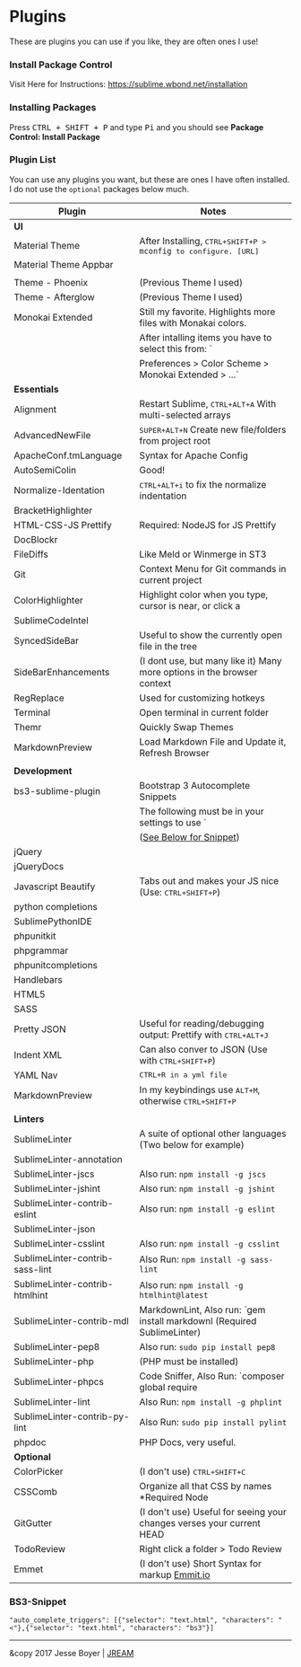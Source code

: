 # Plugins
These are plugins you can use if you like, they are often ones I use!

### Install Package Control
Visit Here for Instructions: https://sublime.wbond.net/installation

### Installing Packages
Press <kbd>CTRL + SHIFT + P</kbd> and type <kbd>Pi</kbd> and you should see **Package Control: Install Package**

### Plugin List
You can use any plugins you want, but these are ones I have often installed.
I do not use the `optional` packages below much.

Plugin                              | Notes
----------------------------------  | ----------------------------------
| **UI**                              | |
| Material Theme                      | After Installing, <kbd>CTRL+SHIFT+P<kbd> > `mconfig` to configure. [URL]|  |(https://github.com/equinusocio/material-theme) |
| Material Theme Appbar               | |
|                                     | |
| Theme - Phoenix                     | (Previous Theme I used) |
| Theme - Afterglow                   | (Previous Theme I used) |
| Monokai Extended                    | Still my favorite. Highlights more files with Monakai colors. |
|                                     | After intalling items you have to select this from: ` |
|                                     |   Preferences > Color Scheme > Monokai Extended > ...` |
| **Essentials**                      | |
| Alignment                           | Restart Sublime, <kbd>CTRL+ALT+A</kbd> With multi-selected arrays |
| AdvancedNewFile                     | <kbd>SUPER+ALT+N</kbd> Create new file/folders from project root |
| ApacheConf.tmLanguage               | Syntax for Apache Config |
| AutoSemiColin                       | Good! |
| Normalize-Identation                | <kbd>CTRL+ALT+i</kbd> to fix the normalize indentation |
| BracketHighlighter                  | |
| HTML-CSS-JS Prettify                | Required: NodeJS for JS Prettify |
| DocBlockr                           | |
| FileDiffs                           | Like Meld or Winmerge in ST3 |
| Git                                 | Context Menu for Git commands in current project |
| ColorHighlighter                    | Highlight color when you type, cursor is near, or click a  |hexadecimal/color | string |
| SublimeCodeIntel                    | |
| SyncedSideBar                       | Useful to show the currently open file in the tree |
| SideBarEnhancements                 | (I dont use, but many like it) Many more options in the browser context |  |menu, also F12/Alt+F12 for Local/Live Preview |
| RegReplace                          | Used for customizing hotkeys |
| Terminal                            | Open terminal in current folder |
| Themr                               | Quickly Swap Themes |
| MarkdownPreview                     | Load Markdown File and Update it, Refresh Browser |
|                                     | |
| **Development**                     | |
| bs3-sublime-plugin                  | Bootstrap 3 Autocomplete Snippets |
|                                     | The following must be in your settings to use ` |
|                                     | ([See Below for Snippet](#bs3-snippet)) |
| jQuery                              | |
| jQueryDocs                          | |
| Javascript Beautify                 | Tabs out and makes your JS nice (Use: <kbd>CTRL+SHIFT+P</kbd>) |
| python completions                  | |
| SublimePythonIDE                    | |
| phpunitkit                          | |
| phpgrammar                          | |
| phpunitcompletions                  | |
| Handlebars                          | |
| HTML5                               | |
| SASS                                | |
| Pretty JSON                         | Useful for reading/debugging output: Prettify with <kbd>CTRL+ALT+J</kbd> |
| Indent XML                          | Can also conver to JSON (Use with <kbd>CTRL+SHIFT+P</kbd>) |
| YAML Nav                            | <kbd>CTRL+R</b> in a yml file |
| MarkdownPreview                     | In my keybindings use <kbd>ALT+M</kbd>, otherwise <kbd>CTRL+SHIFT+P</kbd>  || and search for markdown. |
|                                     | |
| **Linters**                         | |
| SublimeLinter                       | A suite of optional other languages (Two below for example) |
| SublimeLinter-annotation            | |
| SublimeLinter-jscs                  | Also run: `npm install -g jscs` |
| SublimeLinter-jshint                | Also run: `npm install -g jshint` |
| SublimeLinter-contrib-eslint        | Also run: `npm install -g eslint` |
| SublimeLinter-json                  | |
| SublimeLinter-csslint               | Also run: `npm install -g csslint` |
| SublimeLinter-contrib-sass-lint     | Also Run: `npm install -g sass-lint` |
| SublimeLinter-contrib-htmlhint      | Also run: `npm install -g htmlhint@latest` |
| SublimeLinter-contrib-mdl           | MarkdownLint, Also run: `gem install markdownl (Required SublimeLinter) |
| SublimeLinter-pep8                  | Also run: `sudo pip install pep8` |
| SublimeLinter-php                   | (PHP must be installed) |
| SublimeLinter-phpcs                 | Code Sniffer, Also Run: `composer global require |  |"squizlabs/php_codesniffer=*"` |
| SublimeLinter-lint                  | Also Run: `npm install -g phplint` |
| SublimeLinter-contrib-py-lint       | Also Run: `sudo pip install pylint` |
| phpdoc                              | PHP Docs, very useful. |
| **Optional**                        | |
| ColorPicker                         | (I don't use) <kbd>CTRL+SHIFT+C</kbd> |
| CSSComb                             | Organize all that CSS by names *Required Node |
| GitGutter                           | (I don't use) Useful for seeing your changes verses your current HEAD |
| TodoReview                          | Right click a folder > Todo Review |
| Emmet                               | (I don't use) Short Syntax for markup [Emmit.io](http://emmet.io/) |


### BS3-Snippet
```
"auto_complete_triggers": [{"selector": "text.html", "characters": "<"},{"selector": "text.html", "characters": "bs3"}]
```
---

&copy 2017 Jesse Boyer | [JREAM](http://jream.com)
